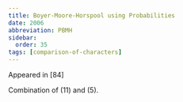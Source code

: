 ```yaml
---
title: Boyer-Moore-Horspool using Probabilities
date: 2006
abbreviation: PBMH
sidebar:
  order: 35
tags: [comparison-of-characters]
---
```


Appeared in [84]

Combination of (11) and (5).
